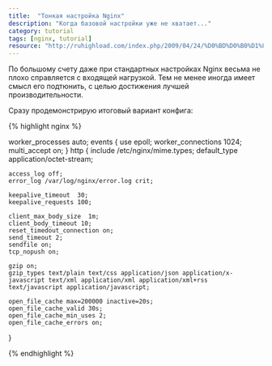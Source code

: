 ```yaml
---
title:  "Тонкая настройка Nginx"
description: "Когда базовой настройки уже не хватает..."
category: tutorial
tags: [nginx, tutorial]
resource: "http://ruhighload.com/index.php/2009/04/24/%D0%BD%D0%B0%D1%81%D1%82%D1%80%D0%BE%D0%B9%D0%BA%D0%B0-nginx/"
---
```


По большому счету даже при стандартных настройках Nginx весьма не плохо справляется с входящей нагрузкой. Тем не менее иногда имеет смысл его подтюнить, с целью достижения лучшей производительности.

<!-- cut -->

Сразу продемонстрирую итоговый вариант конфига:

{% highlight nginx %}

worker_processes  auto;
events {
    use epoll;
    worker_connections 1024;
    multi_accept on;
}
http {
    include /etc/nginx/mime.types;
    default_type application/octet-stream;

    access_log off;
    error_log /var/log/nginx/error.log crit;

    keepalive_timeout  30;
    keepalive_requests 100;

    client_max_body_size  1m;
    client_body_timeout 10;
    reset_timedout_connection on;
    send_timeout 2;
    sendfile on;
    tcp_nopush on;

    gzip on;
    gzip_types text/plain text/css application/json application/x-javascript text/xml application/xml application/xml+rss text/javascript application/javascript;

    open_file_cache max=200000 inactive=20s;
    open_file_cache_valid 30s;
    open_file_cache_min_uses 2;
    open_file_cache_errors on;
}

{% endhighlight %}